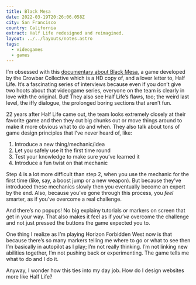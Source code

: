 ```yaml
---
title: Black Mesa
date: 2022-03-19T20:26:06.058Z
city: San Francisco
country: California
extract: Half Life redesigned and reimagined.
layout: ../../layouts/notes.astro
tags:
  - videogames
  - games
---
```

I’m obsessed with this [documentary about Black Mesa](https://youtu.be/G_TcAxAKCAI), a game developed by the Crowbar Collective which is a HD copy of, and a lover letter to, Half Life. It’s a fascinating series of interviews because even if you don’t give two hoots about that videogame series, everyone on the team is clearly in love with the original. But! They also see Half Life’s flaws, too; the weird last level, the iffy dialogue, the prolonged boring sections that aren’t fun.

22 years after Half Life came out, the team looks extremely closely at their favorite game and then they cut big chunks out or move things around to make it more obvious what to do and when. They also talk about tons of game design principles that I’ve never heard of, like:

1. Introduce a new thing/mechanic/idea
2. Let you safely use it the first time round
3. Test your knowledge to make sure you’ve learned it
4. Introduce a fun twist on that mechanic

Step 4 is a lot more difficult than step 2, when you use the mechanic for the first time (like, say, a boost jump or a new weapon). But because they’ve introduced these mechanics slowly then you eventually become an expert by the end. Also, because you’ve gone through this process, you _feel_ smarter, as if you’ve overcome a real challenge.

And there’s no popups! No big explainy tutorials or markers on screen that get in your way. That also makes it feel as if _you’ve_ overcome the challenge and not just pressed the buttons the game expected you to.

One thing I realize as I’m playing Horizon Forbidden West now is that because there’s so many markers telling me where to go or what to see then I’m basically in autopilot as I play; I’m not really thinking. I’m not linking new abilities together, I’m not pushing back or experimenting. The game tells me what to do and I do it. 

Anyway, I wonder how this ties into my day job. How do I design websites more like Half Life? 